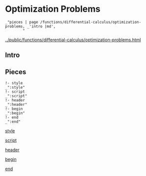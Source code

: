 # Optimization Problems

    _"pieces | page /functions/differential-calculus/optimization-problems, _'intro |md',
            "

[../public/functions/differential-calculus/optimization-problems.html](# "save:")


## Intro

## Pieces

    !- style
    _":style"
    !- script
    _":script"
    !- header
    _":header"
    !- begin
    _":begin"
    !- end
    _":end"

[style]() 

[script]()

[header]()

[begin]()

[end]()

